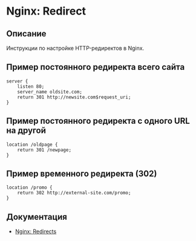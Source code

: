 # Nginx: Redirect

## Описание
Инструкции по настройке HTTP-редиректов в Nginx.

## Пример постоянного редиректа всего сайта
```nginx
server {
    listen 80;
    server_name oldsite.com;
    return 301 http://newsite.com$request_uri;
}
```

## Пример постоянного редиректа с одного URL на другой
```nginx
location /oldpage {
    return 301 /newpage;
}
```

## Пример временного редиректа (302)
```nginx
location /promo {
    return 302 http://external-site.com/promo;
}
```

## Документация
- [Nginx: Redirects](https://nginx.org/ru/docs/http/ngx_http_rewrite_module.html)
